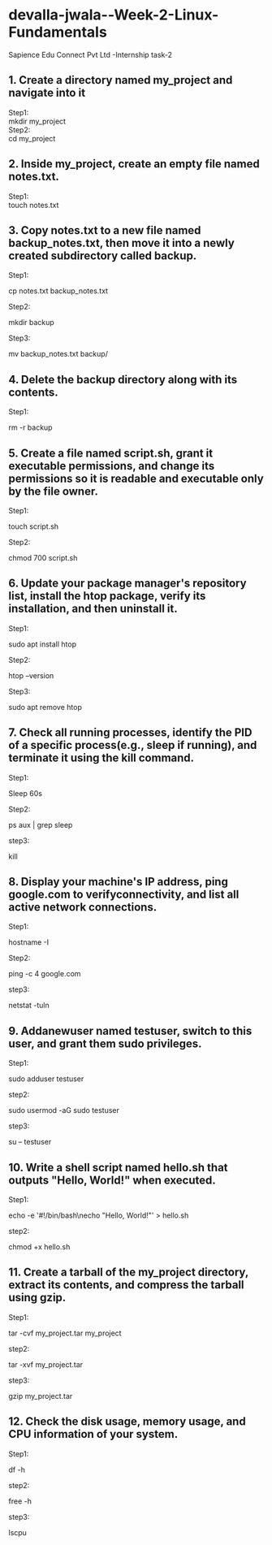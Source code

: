 # devalla-jwala--Week-2-Linux-Fundamentals
Sapience Edu Connect Pvt Ltd -Internship task-2
## 1. Create a directory named my_project and navigate into it 
Step1:  
 mkdir my_project  
Step2:  
  cd my_project
##  2. Inside my_project, create an empty file named notes.txt. 
Step1:  
touch notes.txt
## 3. Copy notes.txt to a new file named backup_notes.txt, then move it into a newly created subdirectory called backup. 
Step1:

cp notes.txt backup_notes.txt 
 
Step2: 

mkdir backup
  
Step3: 

mv backup_notes.txt backup/
## 4. Delete the backup directory along with its contents. 
Step1: 

 rm -r backup
## 5. Create a file named script.sh, grant it executable permissions, and change its permissions so it is readable and executable only by the file owner. 

Step1:

 touch script.sh
 
Step2:

 chmod 700 script.sh 
## 6. Update your package manager's repository list, install the htop package, verify its installation, and then uninstall it. 
 
Step1: 

 sudo apt install htop
 
Step2: 

 htop –version  
 
Step3:

sudo apt remove htop
## 7. Check all running processes, identify the PID of a specific process(e.g., sleep if running), and terminate it using the kill command. 
 
Step1: 
 
 Sleep 60s 
 
Step2: 
 
ps aux | grep sleep 
 
 step3: 
 
kill <PID>
## 8. Display your machine's IP address, ping google.com to verifyconnectivity, and list all active network connections. 
Step1: 

 hostname -I  
 
Step2: 

 ping -c 4 google.com 
 
step3: 

 netstat -tuln
## 9. Addanewuser named testuser, switch to this user, and grant them sudo privileges. 
Step1:

 sudo adduser testuser 
 
step2: 

 sudo usermod -aG sudo testuser 
 
step3: 

 su – testuser
## 10. Write a shell script named hello.sh that outputs "Hello, World!" when executed. 
Step1: 

 echo -e '#!/bin/bash\necho "Hello, World!"' > hello.sh 
 
step2: 

 chmod +x hello.sh
## 11. Create a tarball of the my_project directory, extract its contents, and compress the tarball using gzip. 
Step1:

 tar -cvf my_project.tar my_project 
 
step2: 

 tar -xvf my_project.tar
 
step3: 

 gzip my_project.tar
## 12. Check the disk usage, memory usage, and CPU information of your system. 
 Step1:
 
df -h 
 
 step2: 

free -h 

step3: 
 
 lscpu
